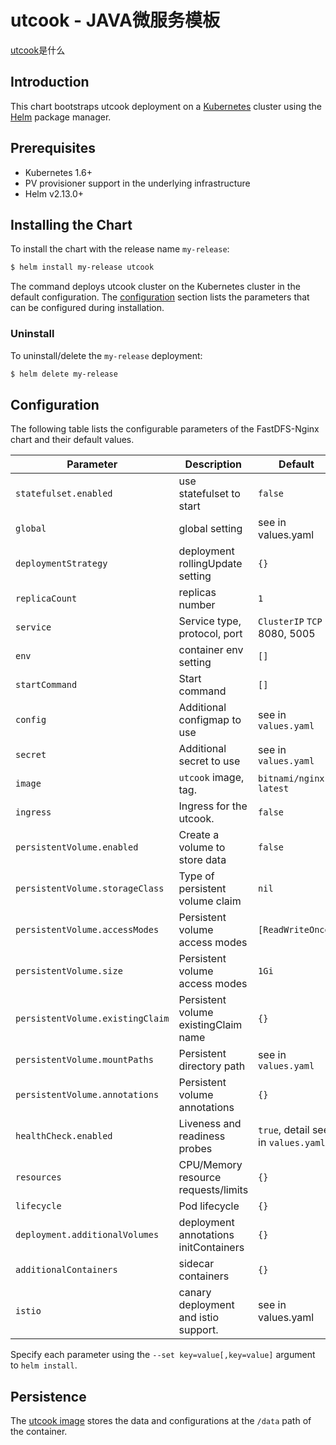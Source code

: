 # utcook - JAVA微服务模板

[utcook](https://)是什么

## Introduction

This chart bootstraps utcook deployment on a [Kubernetes](http://kubernetes.io) cluster using the [Helm](https://helm.sh) package manager.

## Prerequisites

- Kubernetes 1.6+
- PV provisioner support in the underlying infrastructure
- Helm v2.13.0+

## Installing the Chart

To install the chart with the release name `my-release`:

```bash
$ helm install my-release utcook
```

The command deploys utcook cluster on the Kubernetes cluster in the default configuration. The [configuration](#configuration) section lists the parameters that can be configured during installation.

### Uninstall

To uninstall/delete the `my-release` deployment:

```bash
$ helm delete my-release
```

## Configuration

The following table lists the configurable parameters of the FastDFS-Nginx chart and their default values.

| Parameter                  | Description                         | Default                                |
| -----------------------    | ----------------------------------- | -------------------------------------- |
| `statefulset.enabled`      | use statefulset to start            | `false`                                |
| `global`                   | global setting                      | see in values.yaml                     |
| `deploymentStrategy`       | deployment rollingUpdate setting    | `{}`                                   |
| `replicaCount`             | replicas number                     | `1`                                    |
| `service`                  | Service type, protocol, port        | `ClusterIP` `TCP` 8080, 5005           |
| `env`                      | container env setting               | `[]`                                   |
| `startCommand`             | Start command                       | `[]`                                   |
| `config`                   | Additional configmap to use         | see in `values.yaml`                   |
| `secret`                   | Additional secret to use            | see in `values.yaml`                   |
| `image`                    | `utcook` image, tag.                | `bitnami/nginx` `latest`               |
| `ingress`                  | Ingress for the utcook.             | `false`                                |
| `persistentVolume.enabled` | Create a volume to store data       | `false`                                |
| `persistentVolume.storageClass` | Type of persistent volume claim| `nil`                                  |
| `persistentVolume.accessModes`  | Persistent volume access modes | `[ReadWriteOnce]`                      |
| `persistentVolume.size`         | Persistent volume access modes | `1Gi`                                  |
| `persistentVolume.existingClaim`| Persistent volume existingClaim name| `{}`                              |
| `persistentVolume.mountPaths`   | Persistent directory path      | see in `values.yaml`                   |
| `persistentVolume.annotations`  | Persistent volume annotations  | `{}`                                   |
| `healthCheck.enabled`      | Liveness and readiness probes       | `true`, detail see in `values.yaml`    |
| `resources`                | CPU/Memory resource requests/limits | `{}`                                   |
| `lifecycle`                | Pod lifecycle                       | `{}`                                   |
| `deployment.additionalVolumes`| deployment annotations initContainers| `{}`                               |
| `additionalContainers`     | sidecar containers                  | `{}`                                   |
| `istio`                    | canary deployment and istio support.| see in values.yaml                     |

Specify each parameter using the `--set key=value[,key=value]` argument to `helm install`.

## Persistence

The [utcook image](https://) stores the data and configurations at the `/data` path of the container.

